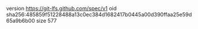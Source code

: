 version https://git-lfs.github.com/spec/v1
oid sha256:485859f51228488a13c0ec384d1682417b0445a00d390ffaa25e59d65a9b6b00
size 577
